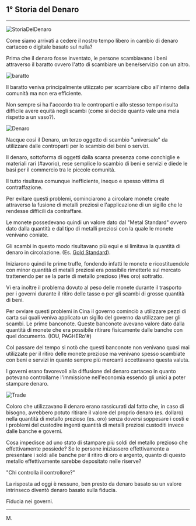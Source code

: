 ## 1° Storia del Denaro
---


![StoriaDelDenaro ](https://i.ibb.co/kKVWn8K/Storia-del-denaro.jpg)

Come siamo arrivati a cedere il nostro tempo libero in cambio di denaro cartaceo o digitale basato sul nulla?

Prima che il denaro fosse inventato, le persone scambiavano i beni attraverso il baratto ovvero l'atto di scambiare un bene/servizio con un altro. 

![baratto](https://i.ibb.co/ZTtJJd2/dddd.jpg)

Il baratto veniva principalmente utiizzato per scambiare cibo all'interno della comunità ma non era efficiente.

Non sempre si ha l'accordo tra le controparti e allo stesso tempo risulta difficile avere equità negli scambi (come si decide quanto vale una mela rispetto a un vaso?).

![Denaro](https://i.ibb.co/0DG7H7N/denaro.png)

Nacque così il Denaro, un terzo oggetto di scambio "universale" da utilizzare dalle controparti per lo scambio dei beni o servizi.

Il denaro, sottoforma di oggetti dalla scarsa presenza come conchiglie e materiali rari (#avorio), rese semplice lo scambio di beni e servizi e diede le basi per il commercio tra le piccole comunità.

Il tutto risultava comunque inefficiente, inequo e spesso vittima di contraffazione.

Per evitare questi problemi, cominciarono a circolare monete create attraverso la fusione di metalli preziosi e l'applicazione di un sigillo che le rendesse difficili da contraffare.

Le monete possedevano quindi un valore dato dal "Metal Standard" ovvero dato dalla quantità e dal tipo di metalli preziosi con la quale le monete venivano coniate.

Gli scambi in questo modo risultavano più equi e si limitava la quantità di denaro in circolazione. (Es. [Gold Standard](https://it.wikipedia.org/wiki/Sistema_aureo)).

Iniziarono quindi le prime truffe, fondendo infatti le monete e ricostituendole con minor quantità di metalli preziosi era possibile rimetterle sul mercato trattenendo per se la parte di metallo prezioso (#es oro) sottratto.

Vi era inoltre il problema dovuto al peso delle monete durante il trasporto per i governi durante il ritiro delle tasse o per gli scambi di grosse quantità di beni.

Per ovviare questi problemi in Cina il governo cominciò a utilizzare pezzi di carta sui quali veniva applicato un sigillo del governo da utilizzare per gli scambi. Le prime banconote.
Queste banconote avevano valore dato dalla quantità di monete che era possibile ritirare fisicamente dalle banche con quel documento. (IOU, PAGHERo'#)

Col passare del tempo si notò che questi banconote non venivano quasi mai utilizzate per il ritiro delle monete preziose ma venivano spesso scambiate con beni e servizi in quanto sempre più mercanti accettavano questa valuta.

I governi erano favorevoli alla diffusione del denaro cartaceo in quanto potevano controllarne l'immissione nell'economia essendo gli unici a poter stampare denaro.

![Trade](https://i.ibb.co/1LSGskW/RRf-Gqdj62-G8-Kx-YRpyf9-Sd8-1200-80.jpg)

Coloro che utilizzavano il denaro erano rassicurati dal fatto che, in caso di bisogno, avrebbero potuto ritirare il valore del proprio denaro (es. dollaro) nella quantità di metallo prezioso (es. oro) senza doversi soppesare i costi e i problemi del custodire ingenti quantità di metalli preziosi custoditi invece dalle banche e governi.

Cosa impedisce ad uno stato di stampare più soldi del metallo prezioso che effettivamente possiede?
Se le persone iniziassero effettivamente a presentare i soldi alle banche per il ritiro di oro e argento, quanto di questo metallo effettivamente sarebbe depositato nelle riserve?

"Chi controlla il controllore?"

La risposta ad oggi è nessuno, ben presto da denaro basato su un valore intrinseco diventò denaro basato sulla fiducia. 

Fiducia nei governi.

---
M.
